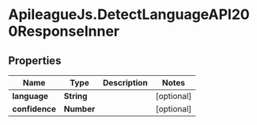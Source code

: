 # ApileagueJs.DetectLanguageAPI200ResponseInner

## Properties

Name | Type | Description | Notes
------------ | ------------- | ------------- | -------------
**language** | **String** |  | [optional] 
**confidence** | **Number** |  | [optional] 


